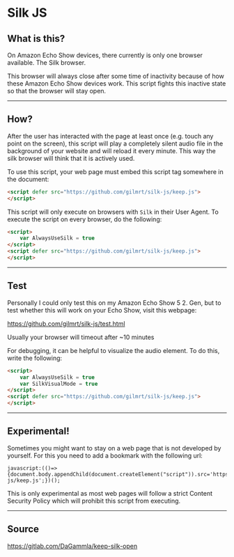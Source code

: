 # Silk JS

## What is this?

On Amazon Echo Show devices, there currently is only one browser available. The Silk browser.

This browser will always close after some time of inactivity because of how these Amazon Echo Show devices work. This script fights this inactive state so that the browser will stay open.

---
## How?

After the user has interacted with the page at least once (e.g. touch any point on the screen),
this script will play a completely silent audio file in the background of your website and will reload it every minute. This way the silk browser will think that it is actively used.

To use this script, your web page must embed this script tag somewhere in the document:
```html
<script defer src="https://github.com/gilmrt/silk-js/keep.js">
</script>
```

This script will only execute on browsers with `Silk` in their User Agent. To execute the script on every browser, do the following:

```html
<script>
    var AlwaysUseSilk = true
</script>
<script defer src="https://github.com/gilmrt/silk-js/keep.js">
</script>
```

---
## Test

Personally I could only test this on my Amazon Echo Show 5 2. Gen, but to test whether this will work on your Echo Show, visit this webpage:

https://github.com/gilmrt/silk-js/test.html

Usually your browser will timeout after ~10 minutes

For debugging, it can be helpful to visualize the audio element.
To do this, write the following:
```html
<script>
    var AlwaysUseSilk = true
    var SilkVisualMode = true
</script>
<script defer src="https://github.com/gilmrt/silk-js/keep.js">
</script>
```

---

## Experimental!
Sometimes you might want to stay on a web page that is not developed by yourself. For this you need to add a bookmark with the following url:
```
javascript:(()=>{document.body.appendChild(document.createElement("script")).src='https://github.com/gilmrt/silk-js/keep.js';})();
```

This is only experimental as most web pages will follow a strict Content Security Policy which will prohibit this script from executing.

---

## Source

https://gitlab.com/DaGammla/keep-silk-open